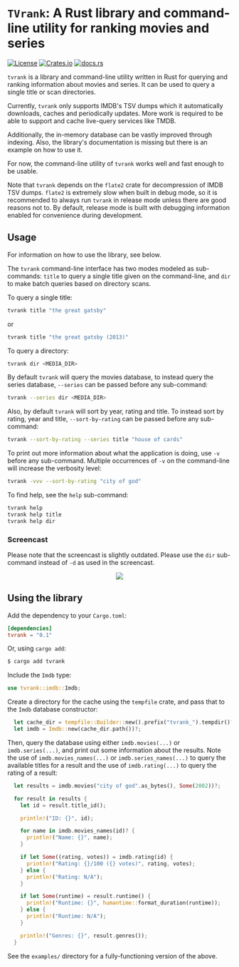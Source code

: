 # `TVrank`: A Rust library and command-line utility for ranking movies and series

[![License](https://img.shields.io/github/license/fredmorcos/tvrank?style=for-the-badge)](https://github.com/fredmorcos/tvrank/blob/main/LICENSE)
[![Crates.io](https://img.shields.io/crates/v/tvrank?style=for-the-badge)](https://crates.io/crates/tvrank)
[![docs.rs](https://img.shields.io/docsrs/tvrank?style=for-the-badge)](https://docs.rs/tvrank/0.2.3/tvrank/)

`tvrank` is a library and command-line utility written in Rust for querying and ranking
information about movies and series. It can be used to query a single title or scan
directories.

Currently, `tvrank` only supports IMDB's TSV dumps which it automatically downloads,
caches and periodically updates. More work is required to be able to support and cache
live-query services like TMDB.

Additionally, the in-memory database can be vastly improved through indexing. Also, the
library's documentation is missing but there is an example on how to use it.

For now, the command-line utility of `tvrank` works well and fast enough to be usable.

Note that `tvrank` depends on the `flate2` crate for decompression of IMDB TSV
dumps. `flate2` is extremely slow when built in debug mode, so it is recommended to always
run `tvrank` in release mode unless there are good reasons not to. By default, release
mode is built with debugging information enabled for convenience during development.

## Usage

For information on how to use the library, see below.

The `tvrank` command-line interface has two modes modeled as sub-commands: `title` to
query a single title given on the command-line, and `dir` to make batch queries based on
directory scans.

To query a single title:

```sh
tvrank title "the great gatsby"
```

or

```sh
tvrank title "the great gatsby (2013)"
```

To query a directory:

```sh
tvrank dir <MEDIA_DIR>
```

By default `tvrank` will query the movies database, to instead query the series database,
`--series` can be passed before any sub-command:

```sh
tvrank --series dir <MEDIA_DIR>
```

Also, by default `tvrank` will sort by year, rating and title. To instead sort by rating,
year and title, `--sort-by-rating` can be passed before any sub-command:

```sh
tvrank --sort-by-rating --series title "house of cards"
```

To print out more information about what the application is doing, use `-v` before any
sub-command. Multiple occurrences of `-v` on the command-line will increase the verbosity
level:

```sh
tvrank -vvv --sort-by-rating "city of god"
```

To find help, see the `help` sub-command:

```sh
tvrank help
tvrank help title
tvrank help dir
```

### Screencast

Please note that the screencast is slightly outdated. Please use the `dir` sub-command
instead of `-d` as used in the screencast.

<p align="center">
    <img src="screencasts/screencast_2021-11-22.gif">
</p>

## Using the library

Add the dependency to your `Cargo.toml`:

```toml
[dependencies]
tvrank = "0.1"
```

Or, using `cargo add`:

```sh
$ cargo add tvrank
```

Include the `Imdb` type:

```rust
use tvrank::imdb::Imdb;
```

Create a directory for the cache using the `tempfile` crate, and pass that to the `Imdb`
database constructor:

```rust
  let cache_dir = tempfile::Builder::new().prefix("tvrank_").tempdir()?;
  let imdb = Imdb::new(cache_dir.path())?;
```

Then, query the database using either `imdb.movies(...)` or `imdb.series(...)`, and print
out some information about the results. Note the use of `imdb.movies_names(...)` or
`imdb.series_names(...)` to query the available titles for a result and the use of
`imdb.rating(...)` to query the rating of a result:

```rust
  let results = imdb.movies("city of god".as_bytes(), Some(2002))?;

  for result in results {
    let id = result.title_id();

    println!("ID: {}", id);

    for name in imdb.movies_names(id)? {
      println!("Name: {}", name);
    }

    if let Some((rating, votes)) = imdb.rating(id) {
      println!("Rating: {}/100 ({} votes)", rating, votes);
    } else {
      println!("Rating: N/A");
    }

    if let Some(runtime) = result.runtime() {
      println!("Runtime: {}", humantime::format_duration(runtime));
    } else {
      println!("Runtime: N/A");
    }

    println!("Genres: {}", result.genres());
  }
```

See the `examples/` directory for a fully-functioning version of the above.
